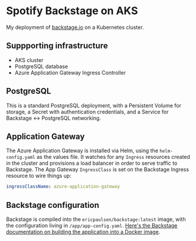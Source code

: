 # Spotify Backstage on AKS

My deployment of [backstage.io](https://backstage.io/) on a Kubernetes cluster.

## Suppporting infrastructure

- AKS cluster
- PostgreSQL database
- Azure Application Gateway Ingress Controller

## PostgreSQL

This is a standard PostgreSQL deployment, with a Persistent Volume for storage, a Secret
with authentication credentials, and a Service for Backstage <-> PostgreSQL networking.

## Application Gateway

The Azure Application Gateway is installed via Helm, using the `helm-config.yaml` as the values file.
It watches for any `Ingress` resources created in the cluster and provisions a load balancer in order
to serve traffic to Backstage. The App Gateway `IngressClass` is set on the Backstage Ingress resource
to wire things up:

```yaml
ingressClassName: azure-application-gateway
```

## Backstage configuration

Backstage is compiled into the `ericpaulsen/backstage:latest` image, with the configuration living in `/app/app-config.yaml`.
[Here's the Backstage documentation on building the application into a Docker image](https://backstage.io/docs/deployment/docker).
